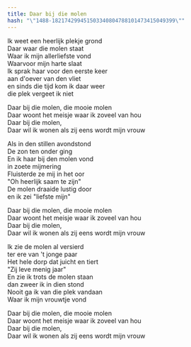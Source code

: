 ```yaml
---
title: Daar bij die molen
hash: "\"1488-182174299451503340804788101473415049399\""
---
```


Ik weet een heerlijk plekje grond  
Daar waar die molen staat  
Waar ik mijn allerliefste vond  
Waarvoor mijn harte slaat  
Ik sprak haar voor den eerste keer  
aan d'oever van den vliet  
en sinds die tijd kom ik daar weer  
die plek vergeet ik niet

Daar bij die molen, die mooie molen  
Daar woont het meisje waar ik zoveel van hou  
Daar bij die molen,  
Daar wil ik wonen als zij eens wordt mijn vrouw

Als in den stillen avondstond  
De zon ten onder ging  
En ik haar bij den molen vond  
in zoete mijmering  
Fluisterde ze mij in het oor  
"Oh heerlijk saam te zijn"  
De molen draaide lustig door  
en ik zei "liefste mijn"

Daar bij die molen, die mooie molen  
Daar woont het meisje waar ik zoveel van hou  
Daar bij die molen,  
Daar wil ik wonen als zij eens wordt mijn vrouw

Ik zie de molen al versierd  
ter ere van 't jonge paar  
Het hele dorp dat juicht en tiert  
"Zij leve menig jaar"  
En zie ik trots de molen staan  
dan zweer ik in dien stond  
Nooit ga ik van die plek vandaan  
Waar ik mijn vrouwtje vond

Daar bij die molen, die mooie molen  
Daar woont het meisje waar ik zoveel van hou  
Daar bij die molen,  
Daar wil ik wonen als zij eens wordt mijn vrouw